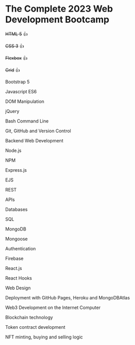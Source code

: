 # The Complete 2023 Web Development Bootcamp

~~HTML 5~~ :+1:

~~CSS 3~~ :+1:

~~Flexbox~~ :+1:

~~Grid~~ :+1:

Bootstrap 5

Javascript ES6

DOM Manipulation

jQuery

Bash Command Line

Git, GitHub and Version Control

Backend Web Development

Node.js

NPM

Express.js

EJS

REST

APIs

Databases

SQL

MongoDB

Mongoose

Authentication

Firebase

React.js

React Hooks

Web Design

Deployment with GitHub Pages, Heroku and MongoDBAtlas

Web3 Development on the Internet Computer

Blockchain technology

Token contract development

NFT minting, buying and selling logic

